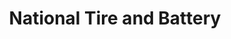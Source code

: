 ---
title: "National Tire and Battery"
url: /columbia/national-tire-and-battery/
shop: Autowerkstatt
---